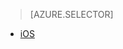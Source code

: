 > [AZURE.SELECTOR]
- [iOS](../articles/app-service-mobile-dotnet-backend-ios-aad-sso-preview.md)
<!--- [Windows](../articles/mobile-services-windows-store-dotnet-adal-sso-authentication.md)-->

<!---HONumber=Oct15_HO3-->